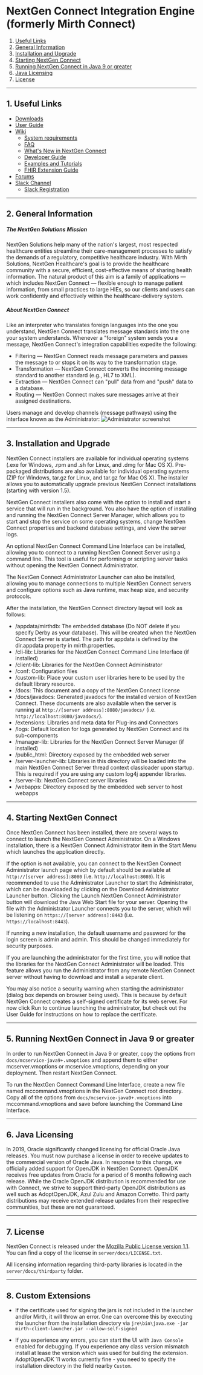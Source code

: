 # NextGen Connect Integration Engine (formerly Mirth Connect)

1. [Useful Links](#useful-links)
2. [General Information](#general-information)
3. [Installation and Upgrade](#installation-and-upgrade)
4. [Starting NextGen Connect](#starting-mirth-connect)
5. [Running NextGen Connect in Java 9 or greater](#java9)
6. [Java Licensing](#java-licensing)
7. [License](#license)

------------

<a name="useful-links"></a>
## 1. Useful Links
- [Downloads](https://github.com/nextgenhealthcare/connect/releases) 
- [User Guide](https://www.nextgen.com/-/media/Files/nextgen-connect/nextgen-connect-310-user-guide.pdf)
- [Wiki](https://www.mirthcorp.com/community/wiki/display/mirth/Home)
  - [System requirements](https://www.mirthcorp.com/community/wiki/display/mirth/System+Requirements)
  - [FAQ](https://www.mirthcorp.com/community/wiki/display/mirth/Mirth+Connect+FAQ)
  - [What's New in NextGen Connect](https://github.com/nextgenhealthcare/connect/wiki/3.10.0---What's-New)
  - [Developer Guide](https://www.mirthcorp.com/community/wiki/pages/viewpage.action?pageId=11174703)
  - [Examples and Tutorials](https://www.mirthcorp.com/community/wiki/display/mirth/Examples+and+Tutorials)
  - [FHIR Extension Guide](https://www.mirthcorp.com/community/wiki/display/mirth/User+Guide)
- [Forums](https://forums.mirthproject.io/)
- [Slack Channel](https://mirthconnect.slack.com/) 
  - [Slack Registration](https://mirthconnect.herokuapp.com)

------------

<a name="general-information"></a>
## 2. General Information
##### The NextGen Solutions Mission
NextGen Solutions help many of the nation&apos;s largest, most respected healthcare entities streamline their care-management processes to satisfy the demands of a regulatory, competitive healthcare industry. With Mirth Solutions, NextGen Healthcare&apos;s goal is to provide the healthcare community with a secure, efficient, cost-effective means of sharing health information. The natural product of this aim is a family of applications &mdash; which includes NextGen Connect &mdash; flexible enough to manage patient information, from small practices to large HIEs, so our clients and users can work confidently and effectively within the healthcare-delivery system.
##### About NextGen Connect
Like an interpreter who translates foreign languages into the one you understand, NextGen Connect translates message standards into the one your system understands. Whenever a &quot;foreign&quot; system sends you a message, NextGen Connect&apos;s integration capabilities expedite the following:
- Filtering &mdash; NextGen Connect reads message parameters and passes the message to or stops it on its way to the transformation stage.
- Transformation &mdash; NextGen Connect converts the incoming message standard to another standard (e.g., HL7 to XML).
- Extraction &mdash; NextGen Connect can &quot;pull&quot; data from and &quot;push&quot; data to a database.
- Routing &mdash; NextGen Connect makes sure messages arrive at their assigned destinations.

Users manage and develop channels (message pathways) using the interface known as the Administrator:
![Administrator screenshot](https://i.imgur.com/tnoAENw.png)

------------

<a name="installation-and-upgrade"></a>
## 3. Installation and Upgrade
NextGen Connect installers are available for individual operating systems (.exe for Windows, .rpm and .sh for Linux, and .dmg for Mac OS X). Pre-packaged distributions are also available for individual operating systems (ZIP for Windows, tar.gz for Linux, and tar.gz for Mac OS X). The installer allows you to automatically upgrade previous NextGen Connect installations (starting with version 1.5).

NextGen Connect installers also come with the option to install and start a service that will run in the background. You also have the option of installing and running the NextGen Connect Server Manager, which allows you to start and stop the service on some operating systems, change NextGen Connect properties and backend database settings, and view the server logs.

An optional NextGen Connect Command Line Interface can be installed, allowing you to connect to a running NextGen Connect Server using a command line. This tool is useful for performing or scripting server tasks without opening the NextGen Connect Administrator.

The NextGen Connect Administrator Launcher can also be installed, allowing you to manage connections to multiple NextGen Connect servers and configure options such as Java runtime, max heap size, and security protocols.

After the installation, the NextGen Connect directory layout will look as follows:

- /appdata/mirthdb: The embedded database (Do NOT delete if you specify Derby as your database). This will be created when the NextGen Connect Server is started. The path for appdata is defined by the dir.appdata property in mirth.properties.
- /cli-lib: Libraries for the NextGen Connect Command Line Interface (if installed)
- /client-lib: Libraries for the NextGen Connect Administrator
- /conf: Configuration files
- /custom-lib: Place your custom user libraries here to be used by the default library resource.
- /docs: This document and a copy of the NextGen Connect license
- /docs/javadocs: Generated javadocs for the installed version of NextGen Connect. These documents are also available when the server is running at `http://[server address]:8080/javadocs/` (i.e. `http://localhost:8080/javadocs/`).
- /extensions: Libraries and meta data for Plug-ins and Connectors
- /logs: Default location for logs generated by NextGen Connect and its sub-components
- /manager-lib: Libraries for the NextGen Connect Server Manager (if installed)
- /public_html: Directory exposed by the embedded web server
- /server-launcher-lib: Libraries in this directory will be loaded into the main NextGen Connect Server thread context classloader upon startup. This is required if you are using any custom log4j appender libraries.
- /server-lib: NextGen Connect server libraries
- /webapps: Directory exposed by the embedded web server to host webapps

------------

<a name="starting-mirth-connect"></a>
## 4. Starting NextGen Connect
Once NextGen Connect has been installed, there are several ways to connect to launch the NextGen Connect Administrator. On a Windows installation, there is a NextGen Connect Administrator item in the Start Menu which launches the application directly.

If the option is not available, you can connect to the NextGen Connect Administrator launch page which by default should be available at `http://[server address]:8080` (i.e. `http://localhost:8080`). It is recommended to use the Administrator Launcher to start the Administrator, which can be downloaded by clicking on the Download Administrator Launcher button. Clicking the Launch NextGen Connect Administrator button will download the Java Web Start file for your server. Opening the file with the Administrator Launcher connects you to the server, which will be listening on `https://[server address]:8443` (i.e. `https://localhost:8443`). 

If running a new installation, the default username and password for the login screen is admin and admin. This should be changed immediately for security purposes.

If you are launching the administrator for the first time, you will notice that the libraries for the NextGen Connect Administrator will be loaded. This feature allows you run the Administrator from any remote NextGen Connect server without having to download and install a separate client.

You may also notice a security warning when starting the administrator (dialog box depends on browser being used). This is because by default NextGen Connect creates a self-signed certificate for its web server. For now click Run to continue launching the administrator, but check out the User Guide for instructions on how to replace the certificate.

------------

<a name="java9"></a>
## 5. Running NextGen Connect in Java 9 or greater
In order to run NextGen Connect in Java 9 or greater, copy the options from `docs/mcservice-java9+.vmoptions` and append them to either mcserver.vmoptions or mcservice.vmoptions, depending on your deployment. Then restart NextGen Connect.

To run the NextGen Connect Command Line Interface, create a new file named mccommand.vmoptions in the NextGen Connect root directory. Copy all of the options from `docs/mcservice-java9+.vmoptions` into mccommand.vmoptions and save before launching the Command Line Interface.

------------

<a name="java-licensing"></a>
## 6. Java Licensing
In 2019, Oracle significantly changed licensing for official Oracle Java releases. You must now purchase a license in order to receive updates to the commercial version of Oracle Java. In response to this change, we officially added support for OpenJDK in NextGen Connect. OpenJDK receives free updates from Oracle for a period of 6 months following each release. While the Oracle OpenJDK distribution is recommended for use with Connect, we strive to support third-party OpenJDK distributions as well such as AdoptOpenJDK, Azul Zulu and Amazon Corretto. Third party distributions may receive extended release updates from their respective communities, but these are not guaranteed.

------------

<a name="license"></a>
## 7. License
NextGen Connect is released under the [Mozilla Public License version 1.1](https://www.mozilla.org/en-US/MPL/1.1/ "Mozilla Public License version 1.1"). You can find a copy of the license in `server/docs/LICENSE.txt`.

All licensing information regarding third-party libraries is located in the `server/docs/thirdparty` folder.

------------

<a name="custom-extensions"></a>
## 8. Custom Extensions

* If the certificate used for signing the jars is not included in the launcher and/or Mirth, it will throw an error. One can overcome this by executing the launcher from the installation directory via `jre\bin\java.exe -jar mirth-client-launcher.jar --allow-self-signed`

* If you experience any errors, you can start the UI with `Java Console` enabled for debugging. If you experience any class version mismatch install at lease the version which was used for building the extension. AdoptOpenJDK 11 works currently fine - you need to specify the installation directory in the field nearby `Custom`.